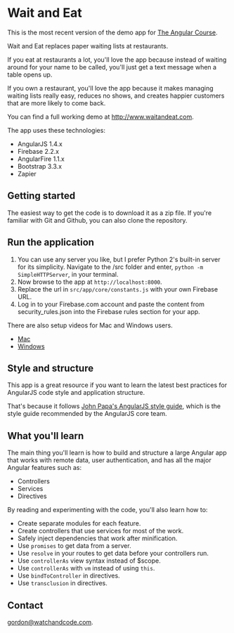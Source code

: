 # Wait and Eat

This is the most recent version of the demo app for [The Angular Course](https://www.angularcourse.com).

Wait and Eat replaces paper waiting lists at restaurants.

If you eat at restaurants a lot, you'll love the app because instead of waiting around
for your name to be called, you'll just get a text message when a table opens up.

If you own a restaurant, you'll love the app because it makes managing waiting lists really easy,
reduces no shows, and creates happier customers that are more likely to come back.

You can find a full working demo at http://www.waitandeat.com.

The app uses these technologies:

* AngularJS 1.4.x
* Firebase 2.2.x
* AngularFire 1.1.x
* Bootstrap 3.3.x
* Zapier

## Getting started

The easiest way to get the code is to download it as a zip file. If you're familiar with Git and Github, you can also clone the repository.

## Run the application

1. You can use any server you like, but I prefer Python 2's built-in server for its simplicity.
Navigate to the /src folder and enter, `python -m SimpleHTTPServer`, in your terminal.
3. Now browse to the app at `http://localhost:8000`.
4. Replace the url in `src/app/core/constants.js` with your own Firebase URL.
5. Log in to your Firebase.com account and paste the content from security_rules.json into the Firebase rules section for your app.

There are also setup videos for Mac and Windows users.

* [Mac](https://watchandcode.com/courses/angular-course/lectures/162289)
* [Windows](https://watchandcode.com/courses/angular-course/lectures/162288)



## Style and structure

This app is a great resource if you want to learn the latest best practices for
AngularJS code style and application structure.

That's because it follows [John Papa's AngularJS style guide](https://github.com/johnpapa/angular-styleguide),
which is the style guide recommended by the AngularJS core team.

## What you'll learn

The main thing you'll learn is how to build and structure a large Angular app that
works with remote data, user authentication, and has all the major Angular features such as:

* Controllers
* Services
* Directives

By reading and experimenting with the code, you'll also learn how to:

* Create separate modules for each feature.
* Create controllers that use services for most of the work.
* Safely inject dependencies that work after minification.
* Use `promises` to get data from a server.
* Use `resolve` in your routes to get data before your controllers run.
* Use `controllerAs` view syntax instead of $scope.
* Use `controllerAs` with `vm` instead of using `this`.
* Use `bindToController` in directives.
* Use `transclusion` in directives.

## Contact

gordon@watchandcode.com.
